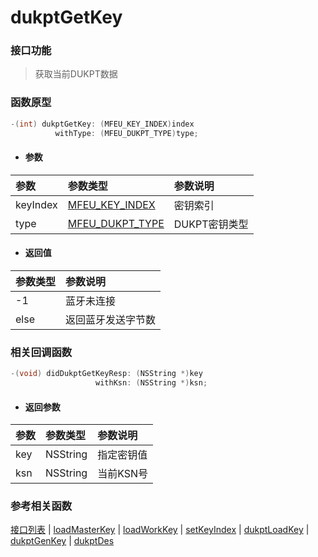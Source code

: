 # dukptGetKey

### 接口功能

> 获取当前DUKPT数据

### 函数原型

```objective-c
-(int) dukptGetKey: (MFEU_KEY_INDEX)index
          withType: (MFEU_DUKPT_TYPE)type;
```

- #### 参数
| 参数 | 参数类型 | 参数说明 |
| :-------- | :--------| :------ |
| keyIndex| [MFEU_KEY_INDEX](enum.md#MFEU_KEY_INDEX) | 密钥索引 |
| type| [MFEU_DUKPT_TYPE](enum.md#MFEU_DUKPT_TYPE) | DUKPT密钥类型 |

- #### 返回值
| 参数类型 | 参数说明 |
| :--------| :------ |
| -1 | 蓝牙未连接 |
| else | 返回蓝牙发送字节数 |


### 相关回调函数
```objective-c
-(void) didDukptGetKeyResp: (NSString *)key
                   withKsn: (NSString *)ksn;
```

- #### 返回参数
| 参数 | 参数类型 | 参数说明 |
| :-------- | :--------| :------ |
| key| NSString | 指定密钥值 |
| ksn| NSString | 当前KSN号 |

### 参考相关函数
[接口列表](../README.md) | [loadMasterKey](loadMasterKey.md) | [loadWorkKey](loadWorkKey.md) | [setKeyIndex](setKeyIndex.md) | [dukptLoadKey](dukptLoadKey.md) | [dukptGenKey](dukptGenKey.md) | [dukptDes](dukptDes.md)

